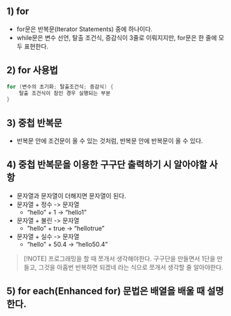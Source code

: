 ## 1) for
- for문은 반복문(Iterator Statements) 중에 하나이다.
- while문은 변수 선언, 탈출 조건식, 증감식이 3줄로 이뤄지지만, for문은 한 줄에 모두 표현한다.

## 2) for 사용법
```Java
for (변수의 초기화; 탈출조건식; 증감식) {
	탈출 조건식이 참인 경우 실행되는 부분
}
```

## 3) 중첩 반복문
- 반복문 안에 조건문이 올 수 있는 것처럼, 반복문 안에 반복문이 올 수 있다.

## 4) 중첩 반복문을 이용한 구구단 출력하기 시 알아야할 사항
- 문자열과 문자열이 더해지면 문자열이 된다.
- 문자열 + 정수 -> 문자열
	- “hello” + 1 -> “hello1”
- 문자열 + 불린 -> 문자열
	- ”hello” + true -> “hellotrue”
- 문자열 + 실수 -> 문자열
	- “hello” + 50.4 -> “hello50.4”

> [!NOTE] 프로그래밍을 할 때 쪼개서 생각해야한다.
> 구구단을 만들면서 1단을 만들고, 그것을 아홉번 반복하면 되겠네 라는 식으로 쪼개서 생각할 줄 알아야한다.

## 5) for each(Enhanced for) 문법은 배열을 배울 때 설명한다.

